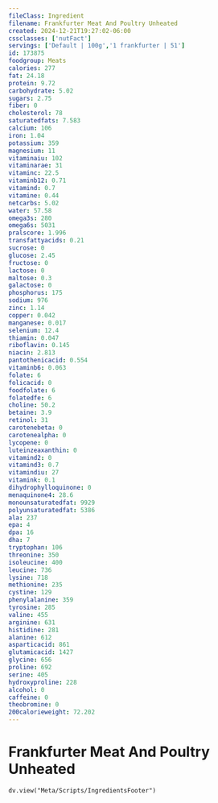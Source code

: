 ```yaml
---
fileClass: Ingredient
filename: Frankfurter Meat And Poultry Unheated
created: 2024-12-21T19:27:02-06:00
cssclasses: ['nutFact']
servings: ['Default | 100g','1 frankfurter | 51']
id: 173875
foodgroup: Meats
calories: 277
fat: 24.18
protein: 9.72
carbohydrate: 5.02
sugars: 2.75
fiber: 0
cholesterol: 78
saturatedfats: 7.583
calcium: 106
iron: 1.04
potassium: 359
magnesium: 11
vitaminaiu: 102
vitaminarae: 31
vitaminc: 22.5
vitaminb12: 0.71
vitamind: 0.7
vitamine: 0.44
netcarbs: 5.02
water: 57.58
omega3s: 280
omega6s: 5031
pralscore: 1.996
transfattyacids: 0.21
sucrose: 0
glucose: 2.45
fructose: 0
lactose: 0
maltose: 0.3
galactose: 0
phosphorus: 175
sodium: 976
zinc: 1.14
copper: 0.042
manganese: 0.017
selenium: 12.4
thiamin: 0.047
riboflavin: 0.145
niacin: 2.813
pantothenicacid: 0.554
vitaminb6: 0.063
folate: 6
folicacid: 0
foodfolate: 6
folatedfe: 6
choline: 50.2
betaine: 3.9
retinol: 31
carotenebeta: 0
carotenealpha: 0
lycopene: 0
luteinzeaxanthin: 0
vitamind2: 0
vitamind3: 0.7
vitamindiu: 27
vitamink: 0.1
dihydrophylloquinone: 0
menaquinone4: 28.6
monounsaturatedfat: 9929
polyunsaturatedfat: 5386
ala: 237
epa: 4
dpa: 16
dha: 7
tryptophan: 106
threonine: 350
isoleucine: 400
leucine: 736
lysine: 718
methionine: 235
cystine: 129
phenylalanine: 359
tyrosine: 285
valine: 455
arginine: 631
histidine: 281
alanine: 612
asparticacid: 861
glutamicacid: 1427
glycine: 656
proline: 692
serine: 405
hydroxyproline: 228
alcohol: 0
caffeine: 0
theobromine: 0
200calorieweight: 72.202
---
```


# Frankfurter Meat And Poultry Unheated

```dataviewjs
dv.view("Meta/Scripts/IngredientsFooter")
```